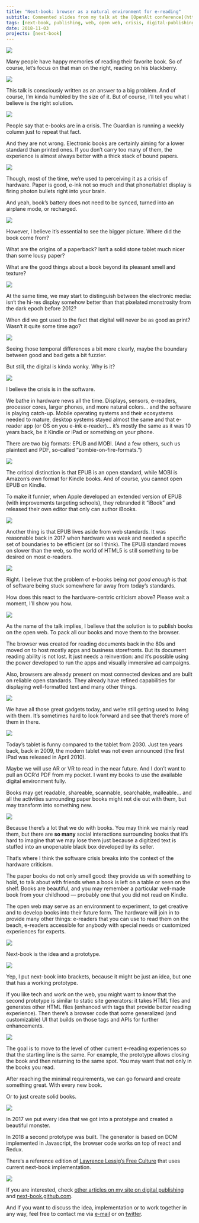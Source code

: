 ```yaml
---
title: "Next-book: browser as a natural environment for e-reading"
subtitle: Commented slides from my talk at the [OpenAlt conference](https://openalt.cz/2018/) in Brno (Czechia)
tags: [next-book, publishing, web, open web, crisis, digital-publishing]
date: 2018-11-03
projects: [next-book]
---
```

![](nextbook-openalt-2018-comments.002.jpeg)

Many people have happy memories of reading their favorite book. So of course, let’s focus on that 
man on the right, reading on his blackberry.

![](nextbook-openalt-2018-comments.006.jpeg)

This talk is consciously written as an answer to a big problem. And of course, I’m kinda humbled
by the size of it. But of course, I’ll tell you what I believe is the right solution.

![](nextbook-openalt-2018-comments.009.jpeg)

People say that e-books are in a crisis. The Guardian is running a weekly column just to repeat that fact.

And they are not wrong. Electronic books are certainly aiming for a lower standard than printed ones. 
If you don’t carry too many of them, the experience is almost always better with a thick stack of bound
papers.

![](nextbook-openalt-2018-comments.015.jpeg)

Though, most of the time, we’re used to perceiving it as a crisis of hardware. Paper is good, e-ink
not so much and that phone/tablet display is firing photon bullets right into your brain.

And yeah, book’s battery does not need to be synced, turned into an airplane mode, or recharged.

![](nextbook-openalt-2018-comments.017.jpeg)

However, I believe it’s essential to see the bigger picture. Where did the book come from? 

What are the origins of a paperback? Isn‘t a solid stone tablet much nicer than some lousy paper?

What are the good things about a book beyond its pleasant smell and texture?

![](nextbook-openalt-2018-comments.019.jpeg)

At the same time, we may start to distinguish between the electronic media: isn‘t the hi-res display somehow
better than that pixelated monstrosity from the dark epoch before 2012?

When did we got used to the fact that digital will never be as good as print? Wasn‘t it quite some time ago?

![](nextbook-openalt-2018-comments.021.jpeg)

Seeing those temporal differences a bit more clearly, maybe the boundary between good and bad gets a bit fuzzier.

But still, the digital is kinda wonky. Why is it?

![](nextbook-openalt-2018-comments.024.jpeg)

I believe the crisis is in the software.

We bathe in hardware news all the time. Displays, sensors, e-readers, processor cores,
larger phones, and more natural colors… and the software is playing catch-up. Mobile operating systems and their
ecosystems needed to mature, desktop systems stayed almost the same and that e-reader app (or OS on you e-ink e-reader)… 
it’s mostly the same as it was 10 years back, be it Kindle or iPad or something on your phone.

There are two big formats: EPUB and MOBI. (And a few others, such us plaintext and PDF, so-called “zombie-on-fire-formats.”)

![](nextbook-openalt-2018-comments.028.jpeg)

The critical distinction is that EPUB is an open standard, while MOBI is Amazon’s own format for Kindle books. And of course, you cannot open EPUB on Kindle.

To make it funnier, when Apple developed an extended version of EPUB (with improvements targeting schools), they rebranded it
“iBook” and released their own editor that only can author iBooks.

![](nextbook-openalt-2018-comments.030.jpeg)

Another thing is that EPUB lives aside from web standards. It was reasonable back in 2017 when hardware was weak and needed
a specific set of boundaries to be efficient (or so I think). The EPUB standard moves on slower than the web, so the world of HTML5 is
still something to be desired on most e-readers.

![](nextbook-openalt-2018-comments.031.jpeg)

Right. I believe that the problem of e-books being *not good enough* is that of software being stuck somewhere 
far away from today’s standards. 

How does this react to the hardware-centric criticism above? Please wait a moment, I’ll show you how.

![](nextbook-openalt-2018-comments.032.jpeg)

As the name of the talk implies, I believe that the solution is to publish books on the open web. To pack all our books
and move them to the browser.

The browser was created for reading documents back in the 80s and moved on to host mostly apps and business storefronts.
But its document reading ability is not lost. It just needs a reinvention: and it’s possible using the power developed
to run the apps and visually immersive ad campaigns.

Also, browsers are already present on most connected devices and are built on reliable open standards. They already
have refined capabilities for displaying well-formatted text and many other things.

![](nextbook-openalt-2018-comments.034.jpeg)

We have all those great gadgets today, and we’re still getting used to living with them. It’s sometimes hard
to look forward and see that there‘s more of them in there.

![](nextbook-openalt-2018-comments.038.jpeg)

Today’s tablet is funny compared to the tablet from 2030. Just ten years back, back in 2009, the modern 
tablet was not even announced (the first iPad was released in April 2010).

Maybe we will use AR or VR to read in the near future. And I don’t want to pull an OCR’d PDF from my pocket.
I want my books to use the available digital environment fully. 

Books may get readable, shareable, scannable, searchable, malleable… and all the activities surrounding
paper books might not die out with them, but may transform into something new.

![](nextbook-openalt-2018-comments.040.jpeg)

Because there’s a lot that we do with books. You may think we mainly read them, but there are **so many** social interactions
surrounding books that it‘s hard to imagine that we may lose them just because a digitized text is stuffed into an unopenable black box
developed by its seller.

That‘s where I think the software crisis breaks into the context of the hardware criticism. 

The paper books do not only smell good: they provide us with something to hold, to talk about with friends when a book is left 
on a table or seen on the shelf. Books are beautiful, and you may remember a particular well-made book from your childhood — probably one
that you did not read on Kindle.

The open web may serve as an environment to experiment, to get creative and to develop books into their future form.
The hardware will join in to provide many other things: e-readers that you can use to read them on the beach,
e-readers accessible for anybody with special needs or customized experiences for experts.

![](nextbook-openalt-2018-comments.041.jpeg)

Next-book is the idea and a prototype.

![](nextbook-openalt-2018-comments.042.jpeg)

Yep, I put next-book into brackets, because it might be just an idea, but one that has a working prototype.

If you like tech and work on the web, you might want to know that the second prototype is similar to static site generators: it takes HTML
files and generates other HTML files (enhanced with tags that provide better reading experience). Then there’s a browser code that some generalized 
(and customizable) UI that builds on those tags and APIs for further enhancements.

![](nextbook-openalt-2018-comments.043.jpeg)

The goal is to move to the level of other current e-reading experiences so that the starting line is the same.
For example, the prototype allows closing the book and then returning to the same spot. You may want that not only in the books you read.

After reaching the minimal requirements, we can go forward and create something great. With every new book.

Or to just create solid books.

![](nextbook-openalt-2018-comments.045.jpeg)

In 2017 we put every idea that we got into a prototype and created a beautiful monster.

In 2018 a second prototype was built. The generator is based on DOM implemented in Javascript, the browser code works on top of react and Redux.

There‘s a reference edition of [Lawrence Lessig’s Free Culture](https://next-book.github.io/free-culture/) that uses current next-book implementation.

[![](nextbook-openalt-2018-comments.048.jpeg)](https://next-book.github.io)

If you are interested, check [other articles on my site on digital publishing](/tags/digital-publishing) and [next-book.github.com](https://next-book.github.io).

And if you want to discuss the idea, implementation or to work together in any way, feel free to contact
me via [e-mail](mailto:honza.martinek@gmail.com) or on [twitter](https://twitter.com/endlife).




